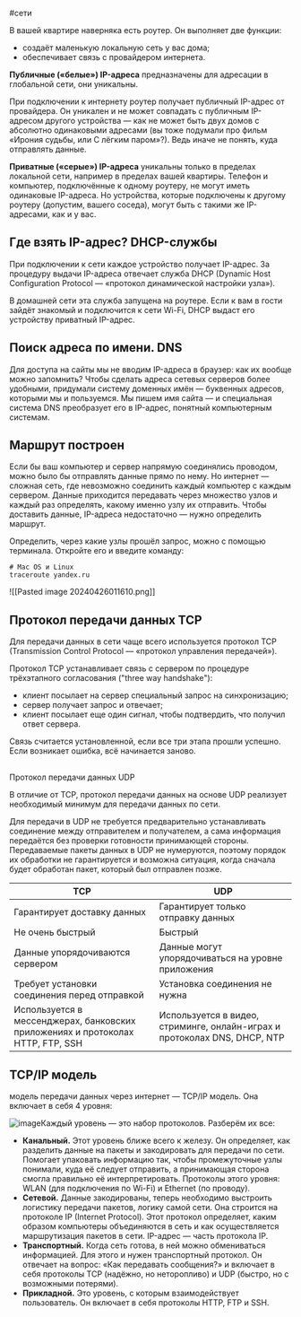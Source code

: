 
#сети

В вашей квартире наверняка есть роутер. Он выполняет две функции:

- создаёт маленькую локальную сеть у вас дома;
- обеспечивает связь с провайдером интернета.

**Публичные («белые») IP-адреса** предназначены для адресации в глобальной сети, они уникальны.

При подключении к интернету роутер получает публичный IP-адрес от провайдера. Он уникален и не может совпадать с публичным IP-адресом другого устройства — как не может быть двух домов с абсолютно одинаковыми адресами (вы тоже подумали про фильм «Ирония судьбы, или С лёгким паром»?). Ведь иначе не понять, куда отправлять данные.

**Приватные («серые») IP-адреса** уникальны только в пределах локальной сети, например в пределах вашей квартиры. Телефон и компьютер, подключённые к одному роутеру, не могут иметь одинаковые IP-адреса. Но устройства, которые подключены к другому роутеру (допустим, вашего соседа), могут быть с такими же IP-адресами, как и у вас.

## Где взять IP-адрес? DHCP-службы

При подключении к сети каждое устройство получает IP-адрес. За процедуру выдачи IP-адреса отвечает служба DHCP (Dynamic Host Configuration Protocol — «протокол динамической настройки узла»).

В домашней сети эта служба запущена на роутере. Если к вам в гости зайдёт знакомый и подключится к сети Wi-Fi, DHCP выдаст его устройству приватный IP-адрес.

## Поиск адреса по имени. DNS

Для доступа на сайты мы не вводим IP-адреса в браузер: как их вообще можно запомнить? Чтобы сделать адреса сетевых серверов более удобными, придумали систему доменных имён — буквенных адресов, которыми мы и пользуемся. Мы пишем имя сайта — и специальная система DNS преобразует его в IP-адрес, понятный компьютерным системам.

## Маршрут построен

Если бы ваш компьютер и сервер напрямую соединялись проводом, можно было бы отправлять данные прямо по нему. Но интернет — сложная сеть, где невозможно соединить каждый компьютер с каждым сервером. Данные приходится передавать через множество узлов и каждый раз определять, какому именно узлу их отправить. Чтобы доставить данные, IP-адреса недостаточно — нужно определить маршрут.

Определить, через какие узлы прошёл запрос, можно с помощью терминала. Откройте его и введите команду:
```
# Mac OS и Linux
traceroute yandex.ru 
```

![[Pasted image 20240426011610.png]]
## Протокол передачи данных TCP

Для передачи данных в сети чаще всего используется протокол TCP (Transmission Control Protocol — «протокол управления передачей»).

Протокол TCP устанавливает связь с сервером по процедуре трёхэтапного согласования ("three way handshake"):

- клиент посылает на сервер специальный запрос на синхронизацию;
- сервер получает запрос и отвечает;
- клиент посылает еще один сигнал, чтобы подтвердить, что получил ответ сервера.

Связь считается установленной, если все три этапа прошли успешно. Если возникает ошибка, всё начинается заново.

##   
Протокол передачи данных UDP

В отличие от TCP, протокол передачи данных на основе UDP реализует необходимый минимум для передачи данных по сети.

Для передачи в UDP не требуется предварительно устанавливать соединение между отправителем и получателем, а сама информация передаётся без проверки готовности принимающей стороны. Передаваемые пакеты данных в UDP не нумеруются, поэтому порядок их обработки не гарантируется и возможна ситуация, когда сначала будет обработан пакет, который был отправлен позже.

| TCP                                                                             | UDP                                                                       |
| ------------------------------------------------------------------------------- | ------------------------------------------------------------------------- |
| Гарантирует доставку данных                                                     | Гарантирует только отправку данных                                        |
| Не очень быстрый                                                                | Быстрый                                                                   |
| Данные упорядочиваются сервером                                                 | Данные могут упорядочиваться на уровне приложения                         |
| Требует установки соединения перед отправкой                                    | Установка соединения не нужна                                             |
| Используется в мессенджерах, банковских приложениях и протоколах HTTP, FTP, SSH | Используется в видео, стриминге, онлайн-играх и протоколах DNS, DHCP, NTP |

## TCP/IP модель
модель передачи данных через интернет — TCP/IP модель. Она включает в себя 4 уровня:

![image](https://pictures.s3.yandex.net/resources/Untitled_14_1659090058.png)Каждый уровень — это набор протоколов. Разберём их все:

- **Канальный.** Этот уровень ближе всего к железу. Он определяет, как разделить данные на пакеты и закодировать для передачи по сети. Помогает упаковать информацию так, чтобы промежуточные узлы понимали, куда её следует отправить, а принимающая сторона смогла правильно её интерпретировать. Протоколы этого уровня: WLAN (для подключения по Wi-Fi) и Ethernet (по проводу).
- **Сетевой.** Данные закодированы, теперь необходимо выстроить логистику передачи пакетов, логику самой сети. Она строится на протоколе IP (Internet Protocol)_._ Этот протокол определяет, каким образом компьютеры объединяются в сеть и как осуществляется маршрутизация пакетов в сети. IP-адрес — часть протокола IP.
- **Транспортный.** Когда сеть готова, в ней можно обмениваться информацией. Для этого и нужен транспортный протокол. Он отвечает на вопрос: «Как передавать сообщения?» и включает в себя протоколы TCP (надёжно, но неторопливо) и UDP (быстро, но с возможными потерями).
- **Прикладной.** Это уровень, с которым взаимодействует пользователь. Он включает в себя протоколы HTTP, FTP и SSH.